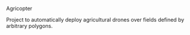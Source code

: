 Agricopter

Project to automatically deploy agricultural drones over fields defined
by arbitrary polygons.